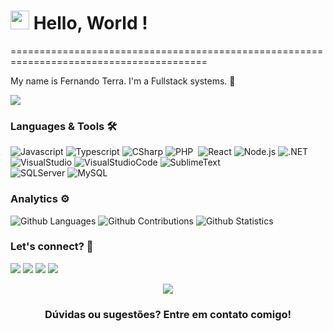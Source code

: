 <h1><img src="https://emojis.slackmojis.com/emojis/images/1587134085/8661/fast_meow_party.gif?1587134085" width="30"/> Hello, World ! </h1>
========================================================================================

My name is Fernando Terra. I'm a Fullstack systems.   🐻

![](http://estruyf-github.azurewebsites.net/api/VisitorHit?user=thaispll&repo=thaispll&countColorcountColor)

### Languages & Tools 🛠  
![Javascript](https://img.shields.io/badge/-Javascript-05122A?style=flat&color=green)&nbsp;![Typescript](https://img.shields.io/badge/-Typescript-05122A?style=flat&color=green)&nbsp;![CSharp](https://img.shields.io/badge/-CSharp-05123A?style=flat&color=green)&nbsp;![PHP](https://img.shields.io/badge/-PHP-05122A?style=flat&color=green)&nbsp;
![React](https://img.shields.io/badge/-React-05122A?style=flat&color=orange)&nbsp;![Node.js](https://img.shields.io/badge/-Node.js-05122A?style=flat&color=orange)&nbsp;![.NET](https://img.shields.io/badge/-.NET-05122A?style=flat&color=orange)&nbsp;  
![VisualStudio](https://img.shields.io/badge/-VisualStudio-05122A?style=flat&color=gray)&nbsp;![VisualStudioCode](https://img.shields.io/badge/-VisualStudioCode-05122A?style=flat&color=gray)&nbsp;![SublimeText](https://img.shields.io/badge/-SublimeText-05122A?style=flat&color=gray)&nbsp;  
![SQLServer](https://img.shields.io/badge/-SQLServer-05122A?style=flat&color=yellow)&nbsp;![MySQL](https://img.shields.io/badge/-MySQL-05122A?style=flat&color=yellow)&nbsp;  


### Analytics ⚙️

![Github Languages](https://github-readme-stats.vercel.app/api/top-langs/?username=thaispll&layout=compact&count_private=true)
![Github Contributions](https://github-readme-streak-stats.herokuapp.com/?user=thaispll&hide_border=true)
![Github Statistics](https://github-readme-stats.vercel.app/api/?username=thaispll&count_private=true&show_icons=true)


### Let's connect? 🤝 
 
<a href="https://www.youtube.com/channel/UCyBFm9jfldpcirVP_YFU9Pw"><img src="https://img.shields.io/badge/YouTube-FF0000?style=for-the-badge&logo=youtube&logoColor=white"/></a>
<a href="https://www.linkedin.com/in/thais-l-61300095/"><img src="https://img.shields.io/badge/LinkedIn-0077B5?style=for-the-badge&logo=linkedin&logoColor=white"/></a>
<a href="https://www.instagram.com/thaisdepaula13/"><img src="https://img.shields.io/badge/Instagram-E4405F?style=for-the-badge&logo=instagram&logoColor=white"/></a>
<a href="mailto:thais.pll@hotmail.com"><img src="https://img.shields.io/badge/Gmail-D14836?style=for-the-badge&logo=gmail&logoColor=white"/></a>

<p align="center"><img src="https://emojis.slackmojis.com/emojis/images/1450319445/46/question.gif?1450319445"/></p>  <h3 align="center">Dúvidas ou sugestões? Entre em contato comigo! </h3></p>
